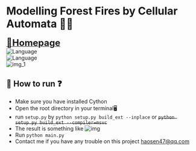 # Modelling Forest Fires by Cellular Automata 🌲🔥
[<font size=5>🏡**Homepage**</font>](https://github.com/Whethe) \
![Language](https://img.shields.io/badge/language-python-brightgreen) \
![Language](https://img.shields.io/badge/language-cython-brightgreen) \
![img_1](https://github.com/Whethe/GameOfLife/assets/12187094/b35b4530-f21f-42ff-b12a-56fc19a00328)
## :thinking: How to run :question:
+ Make sure you have installed Cython
+ Open the root directory in your terminal🖥
+ run `setup.py` by  `python setup.py build_ext --inplace` or ~~`python setup.py build_ext --compiler=msvc`~~
+ The result is something like ![img](https://github.com/Whethe/GameOfLife/assets/12187094/20c21c54-4546-4c5e-9886-96b5c4a0cf22)
+ Run `python main.py`
+ Contact me if you have any trouble on this project haosen47@qq.com
